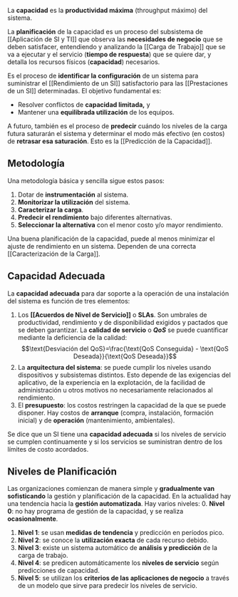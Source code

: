 La **capacidad** es la **productividad máxima** (throughput máximo) del sistema.

La **planificación** de la capacidad es un proceso del subsistema de [[Aplicación de SI y TI]] que observa las **necesidades de negocio** que se deben satisfacer, entendiendo y analizando la [[Carga de Trabajo]] que se va a ejecutar y el servicio (**tiempo de respuesta**) que se quiere dar, y detalla los recursos físicos (**capacidad**) necesarios.

Es el proceso de **identificar la** **configuración** de un sistema para suministrar el [[Rendimiento de un SI]] satisfactorio para las [[Prestaciones de un SI]] determinadas. El objetivo fundamental es:

- Resolver conflictos de **capacidad limitada,** y
- Mantener una **equilibrada utilización** de los equipos.

A futuro, también es el proceso de **predecir** cuándo los niveles de la carga futura saturarán el sistema y determinar el modo más efectivo (en costos) de **retrasar esa saturación**. Esto es la [[Predicción de la Capacidad]].

## Metodología

Una metodología básica y sencilla sigue estos pasos:

1. Dotar de **instrumentación** al sistema.
2. **Monitorizar la utilización** del sistema.
3. **Caracterizar la carga**.
4. **Predecir el rendimiento** bajo diferentes alternativas.
5. **Seleccionar la alternativa** con el menor costo y/o mayor rendimiento.

Una buena planificación de la capacidad, puede al menos minimizar el ajuste de rendimiento en un sistema. Dependen de una correcta [[Caracterización de la Carga]].

## Capacidad Adecuada

La **capacidad adecuada** para dar soporte a la operación de una instalación del sistema es función de tres elementos:

1. Los **[[Acuerdos de Nivel de Servicio]]** o **SLAs**. Son umbrales de productividad, rendimiento y de disponibilidad exigidos y pactados que se deben garantizar. La **calidad de servicio** o **_QoS_** se puede cuantificar mediante la deficiencia de la calidad: $$\text{Desviación del QoS}=\frac{\text{QoS Conseguida} - \text{QoS Deseada}}{\text{QoS Deseada}}$$
2. La **arquitectura del sistema**: se puede cumplir los niveles usando dispositivos y subsistemas distintos. Esto depende de las exigencias del aplicativo, de la experiencia en la explotación, de la facilidad de administración u otros motivos no necesariamente relacionados al rendimiento.
3. El **presupuesto**: los costos restringen la capacidad de la que se puede disponer. Hay costos de **arranque** (compra, instalación, formación inicial) y de **operación** (mantenimiento, ambientales).

Se dice que un SI tiene una **capacidad adecuada** si los niveles de servicio se cumplen continuamente y si los servicios se suministran dentro de los límites de costo acordados.

## Niveles de Planificación

Las organizaciones comienzan de manera simple y **gradualmente van sofisticando** la gestión y planificación de la capacidad. En la actualidad hay una tendencia hacia la **gestión automatizada**. Hay varios niveles: 0. **Nivel 0**: no hay programa de gestión de la capacidad, y se realiza **ocasionalmente**.

1. **Nivel 1**: se usan **medidas de tendencia** y predicción en períodos pico.
2. **Nivel 2**: se conoce la **utilización exacta** de cada recurso debido.
3. **Nivel 3**: existe un sistema automático de **análisis y predicción** de la carga de trabajo.
4. **Nivel 4**: se predicen automáticamente los **niveles de servicio** según predicciones de capacidad.
5. **Nivel 5**: se utilizan los **criterios de las aplicaciones de negocio** a través de un modelo que sirve para predecir los niveles de servicio.
